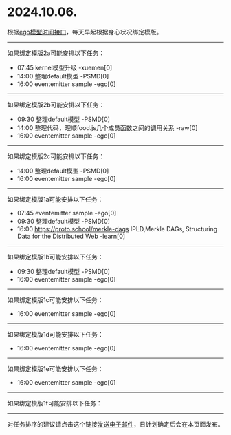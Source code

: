 # 2024.10.06.

根据[ego模型时间接口](https://gitee.com/hyg/blog/blob/master/timeflow.md)，每天早起根据身心状况绑定模版。

---
如果绑定模版2a可能安排以下任务：

- 07:45	kernel模型升级 -xuemen[0]
- 14:00	整理default模型 -PSMD[0]
- 16:00	eventemitter sample -ego[0]

---
如果绑定模版2b可能安排以下任务：

- 09:30	整理default模型 -PSMD[0]
- 14:00	整理代码，理顺food.js几个成员函数之间的调用关系 -raw[0]
- 16:00	eventemitter sample -ego[0]

---
如果绑定模版2c可能安排以下任务：

- 14:00	整理default模型 -PSMD[0]
- 16:00	eventemitter sample -ego[0]

---
如果绑定模版1a可能安排以下任务：

- 07:45	eventemitter sample -ego[0]
- 09:30	整理default模型 -PSMD[0]
- 16:00	https://proto.school/merkle-dags IPLD,Merkle DAGs, Structuring Data for the Distributed Web -learn[0]

---
如果绑定模版1b可能安排以下任务：

- 09:30	整理default模型 -PSMD[0]
- 16:00	eventemitter sample -ego[0]

---
如果绑定模版1c可能安排以下任务：

- 16:00	eventemitter sample -ego[0]

---
如果绑定模版1d可能安排以下任务：

- 16:00	eventemitter sample -ego[0]

---
如果绑定模版1e可能安排以下任务：

- 16:00	eventemitter sample -ego[0]

---
如果绑定模版1f可能安排以下任务：


---
对任务排序的建议请点击这个链接<a href="mailto:huangyg@mars22.com?subject=关于2024.10.06.任务排序的建议&body=date: 2024.10.06.%0D%0Afile: ../../blog/release/time/d.20241006.md%0D%0A---请勿修改邮件主题及以上内容---%0D%0A">发送电子邮件</a>，日计划确定后会在本页面发布。